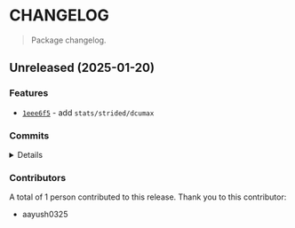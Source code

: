 # CHANGELOG

> Package changelog.

<section class="release" id="unreleased">

## Unreleased (2025-01-20)

<section class="features">

### Features

-   [`1eee6f5`](https://github.com/stdlib-js/stdlib/commit/1eee6f540e9ba8cdf174093c6732ecd0b893fad5) - add `stats/strided/dcumax`

</section>

<!-- /.features -->

<section class="commits">

### Commits

<details>

-   [`1eee6f5`](https://github.com/stdlib-js/stdlib/commit/1eee6f540e9ba8cdf174093c6732ecd0b893fad5) - **feat:** add `stats/strided/dcumax` _(by aayush0325)_

</details>

</section>

<!-- /.commits -->

<section class="contributors">

### Contributors

A total of 1 person contributed to this release. Thank you to this contributor:

-   aayush0325

</section>

<!-- /.contributors -->

</section>

<!-- /.release -->

